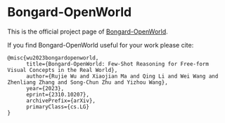 # Bongard-OpenWorld

This is the official project page of [Bongard-OpenWorld](https://joyjayng.github.io/Bongard-OpenWorld.github.io/).

If you find Bongard-OpenWorld useful for your work please cite:
```
@misc{wu2023bongardopenworld,
      title={Bongard-OpenWorld: Few-Shot Reasoning for Free-form Visual Concepts in the Real World}, 
      author={Rujie Wu and Xiaojian Ma and Qing Li and Wei Wang and Zhenliang Zhang and Song-Chun Zhu and Yizhou Wang},
      year={2023},
      eprint={2310.10207},
      archivePrefix={arXiv},
      primaryClass={cs.LG}
}
```